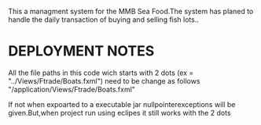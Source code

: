 This a managment system for the MMB Sea Food.The system has planed to handle the daily transaction of buying and selling fish lots..

DEPLOYMENT NOTES 
===========================

All the file paths in this code wich starts with 2 dots (ex = "../Views/Ftrade/Boats.fxml") need to be change as follows 
"/application/Views/Ftrade/Boats.fxml"

If not when expoarted to a executable jar nullpointerexceptions will be given.But,when project run using eclipes it still works with the
2 dots

